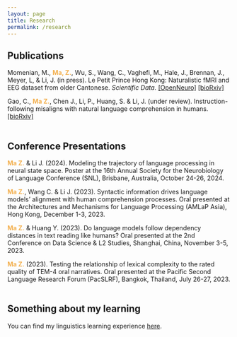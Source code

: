 ```yaml
---
layout: page
title: Research
permalink: /research
---
```


## Publications
Momenian, M., <span style="color: #f3b04f;"><strong>Ma, Z.</strong></span>, Wu, S., Wang, C., Vaghefi, M., Hale, J., Brennan, J., Meyer, L, & Li, J. (in press). Le Petit Prince Hong Kong: Naturalistic fMRI and EEG dataset from older Cantonese. _Scientific Data._ <a href="https://openneuro.org/datasets/ds004718/versions/1.1.0">[OpenNeuro]</a> <a href="https://www.biorxiv.org/content/10.1101/2024.04.24.590842v1">[bioRxiv]</a>

Gao, C., <span style="color: #f3b04f;"><strong>Ma Z.</strong></span>, Chen J., Li, P., Huang, S. & Li, J. (under review). Instruction-following misaligns with natural language comprehension in humans. <a href="https://www.biorxiv.org/content/10.1101/2024.08.15.608196v1">[bioRxiv]</a>
<br><br>
## Conference Presentations
<span style="color: #f3b04f;"><strong>Ma Z.</strong></span> & Li J. (2024). Modeling the trajectory of language processing in neural state space. Poster at the 16th Annual Society for the Neurobiology of Language Conference (SNL), Brisbane, Australia, October 24-26, 2024.

<span style="color: #f3b04f;"><strong>Ma Z.</strong></span>, Wang C. & Li J. (2023). Syntactic information drives language models’ alignment with human comprehension processes. Oral presented at the Architectures and Mechanisms for Language Processing (AMLaP Asia), Hong Kong, December 1-3, 2023.

<span style="color: #f3b04f;"><strong>Ma Z.</strong></span> & Huang Y. (2023). Do language models follow dependency distances in text reading like humans? Oral presented at the 2nd Conference on Data Science & L2 Studies, Shanghai, China, November 3-5, 2023.

<span style="color: #f3b04f;"><strong>Ma Z.</strong></span> (2023). Testing the relationship of lexical complexity to the rated quality of TEM-4 oral narratives. Oral presented at the Pacific Second Language Research Forum (PacSLRF), Bangkok, Thailand, July 26-27, 2023.
<br><br>
## Something about my learning
You can find my linguistics learning experience <a href="https://zhengwuma.github.io/learning.html">here</a>.
